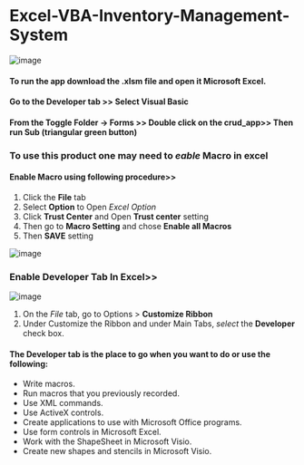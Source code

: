# Excel-VBA-Inventory-Management-System
![image](https://user-images.githubusercontent.com/11525956/122631062-73e14580-d0ea-11eb-9e1d-00811788add9.png)


#### To run the app download the **.xlsm** file and open it Microsoft Excel. 
#### Go to the **Developer** tab >> Select **Visual Basic** 
#### From the **Toggle Folder** -> Forms >> Double click on the **crud_app**>> Then **run Sub** (triangular green button)
### To use this product one may need to *eable* **Macro** in excel 
#### Enable Macro using following procedure>>
1. Click the **File** tab
2. Select **Option** to Open *Excel Option*
3. Click **Trust Center** and Open **Trust center** setting
4. Then go to **Macro Setting** and chose **Enable all Macros**
5. Then **SAVE** setting

![image](https://user-images.githubusercontent.com/11525956/122429347-848f9f80-cfb4-11eb-99c1-ba0ec81c3869.png)

### Enable Developer Tab In Excel>>
![image](https://user-images.githubusercontent.com/11525956/122431325-2cf23380-cfb6-11eb-8c55-d69c44094f67.png)
1. On the *File* tab, go to Options > **Customize Ribbon**
2. Under Customize the Ribbon and under Main Tabs, *select* the **Developer** check box.

#### The Developer tab is the place to go when you want to do or use the following:
- Write macros.
- Run macros that you previously recorded.
- Use XML commands.
- Use ActiveX controls.
- Create applications to use with Microsoft Office programs.
- Use form controls in Microsoft Excel.
- Work with the ShapeSheet in Microsoft Visio.
- Create new shapes and stencils in Microsoft Visio.
